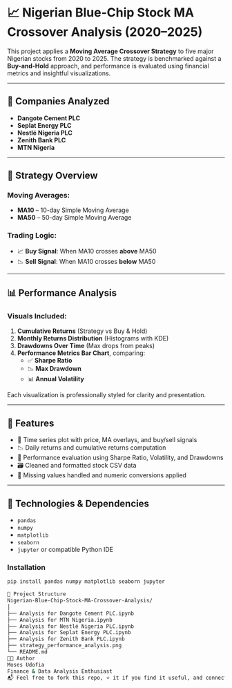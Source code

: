 # 📈 Nigerian Blue-Chip Stock MA Crossover Analysis (2020–2025)

This project applies a **Moving Average Crossover Strategy** to five major Nigerian stocks from 2020 to 2025. The strategy is benchmarked against a **Buy-and-Hold** approach, and performance is evaluated using financial metrics and insightful visualizations.

---

## 🏢 Companies Analyzed
- **Dangote Cement PLC**
- **Seplat Energy PLC**
- **Nestlé Nigeria PLC**
- **Zenith Bank PLC**
- **MTN Nigeria**

---

## 🧠 Strategy Overview

### Moving Averages:
- **MA10** – 10-day Simple Moving Average  
- **MA50** – 50-day Simple Moving Average  

### Trading Logic:
- 📈 **Buy Signal**: When MA10 crosses **above** MA50  
- 📉 **Sell Signal**: When MA10 crosses **below** MA50  

---

## 📊 Performance Analysis

### Visuals Included:
1. **Cumulative Returns** (Strategy vs Buy & Hold)  
2. **Monthly Returns Distribution** (Histograms with KDE)  
3. **Drawdowns Over Time** (Max drops from peaks)  
4. **Performance Metrics Bar Chart**, comparing:
   - ✅ **Sharpe Ratio**
   - 📉 **Max Drawdown**
   - 📊 **Annual Volatility**

Each visualization is professionally styled for clarity and presentation.

---

## 📂 Features
- 📍 Time series plot with price, MA overlays, and buy/sell signals
- 📉 Daily returns and cumulative returns computation
- 🧮 Performance evaluation using Sharpe Ratio, Volatility, and Drawdowns
- 🗃️ Cleaned and formatted stock CSV data
- 🧼 Missing values handled and numeric conversions applied

---

## 🧰 Technologies & Dependencies

- `pandas`  
- `numpy`  
- `matplotlib`  
- `seaborn`  
- `jupyter` or compatible Python IDE

### Installation
```bash
pip install pandas numpy matplotlib seaborn jupyter

📁 Project Structure
Nigerian-Blue-Chip-Stock-MA-Crossover-Analysis/
│
├── Analysis for Dangote Cement PLC.ipynb
├── Analysis for MTN Nigeria.ipynb
├── Analysis for Nestlé Nigeria PLC.ipynb
├── Analysis for Seplat Energy PLC.ipynb
├── Analysis for Zenith Bank PLC.ipynb
├── strategy_performance_analysis.png
└── README.md
🧑‍💼 Author
Moses Udofia
Finance & Data Analysis Enthusiast
📬 Feel free to fork this repo, ⭐ it if you find it useful, and connect for collaboration or discussion!

